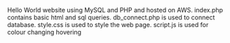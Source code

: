 Hello World website using MySQL and PHP and hosted on AWS.
index.php contains basic html and sql queries.
db_connect.php is used to connect database. 
style.css is used to style the web page.
script.js is used for colour changing hovering
